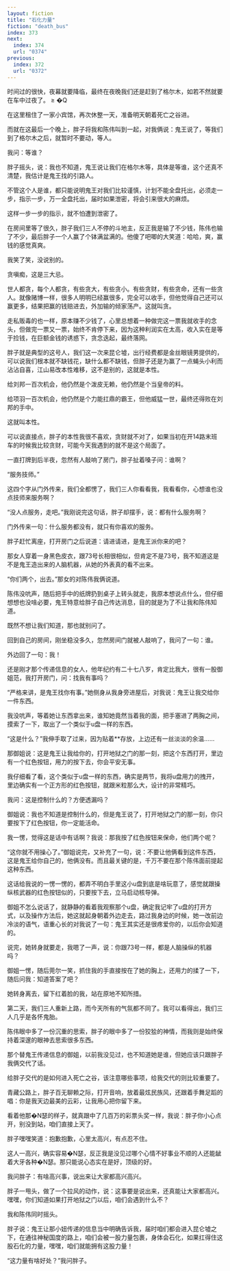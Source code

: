 ```yaml
---
layout: fiction
title: "石化力量"
fiction: "death_bus"
index: 373
next:
  index: 374
  url: "0374"
previous:
  index: 372
  url: "0372"
---
```

时间过的很快，夜幕就要降临，最终在夜晚我们还是赶到了格尔木，如若不然就要在车中过夜了。 ≥  �Q

在这里租住了一家小宾馆，再次休整一天，准备明天朝着死亡之谷进。

而就在这最后一个晚上，胖子将我和陈伟叫到一起，对我俩说：鬼王说了，等我们到了格尔木之后，就暂时不要动，等人。

我问：等谁？

胖子摇头，说：我也不知道，鬼王说让我们在格尔木等，具体是等谁，这个还真不清楚，我估计是鬼王找的引路人。

不管这个人是谁，都只能说明鬼王对我们比较谨慎，计划不能全盘托出，必须走一步，指示一步，万一全盘托出，届时如果泄密，将会引来很大的麻烦。

这样一步一步的指示，就不怕遭到泄密了。

在房间里等了很久，胖子我们三人不停的斗地主，反正我是输了不少钱，陈伟也输了不少，最后胖子一个人赢了个钵满盆满的。他傻了吧唧的大笑道：哈哈，爽，赢钱的感觉真爽。

我笑了笑，没说别的。

贪嗔痴，这是三大忌。

世人都贪，每个人都贪，有些贪大，有些贪小。有些贪财，有些贪命，还有一些贪人。就像赌博一样，很多人明明已经赢很多，完全可以收手，但他觉得自己还可以赢更多，结果把赢的钱赔进去，外加输的倾家荡产。这就叫贪。

走私贩毒的也一样，原本赚不少钱了，心里总想着一种做完这一票我就收手的念头，但做完一票又一票，始终不肯停下来，因为这种利润实在太高，收入实在是等于捡钱，在巨额金钱的诱惑下，贪念迭起，最终落网。

胖子就是典型的这号人，我们这一次来昆仑墟，出行经费都是金丝眼镜男提供的，可以说我们根本就不缺钱花，缺什么都不缺钱，但胖子还是为赢了一点蝇头小利而沾沾自喜，江山易改本性难移，这不是别的，这就是本性。

给刘邦一百次机会，他仍然是个泼皮无赖，他仍然是个当皇帝的料。

给项羽一百次机会，他仍然是个力能扛鼎的霸王，但他威猛一世，最终还得败在刘邦的手中。

这就叫本性。

可以说直接点，胖子的本性我很不喜欢，贪财就不对了，如果当初在开14路末班车的时候我比较贪财，可能今天我遇到的就不是这个局面了。

一直打牌到后半夜，忽然有人敲响了房门，胖子扯着嗓子问：谁啊？

“服务技师。”

这四个字从门外传来，我们全都愣了，我们三人你看看我，我看看你，心想谁也没点技师来服务啊？

“没人点服务，走吧。”我刚说完这句话，胖子却摆手，说：都有什么服务啊？

门外传来一句：什么服务都没有，就只有你喜欢的服务。

胖子赶忙离座，打开房门之后说道：请进请进，是鬼王派你来的吧？

那女人穿着一身黑色皮衣，跟73号长相很相似，但肯定不是73号，我不知道这是不是鬼王造出来的人脑机器，从她的外表真的看不出来。

“你们两个，出去。”那女的对陈伟我俩说道。

陈伟没吭声，随后把手中的纸牌扔到桌子上转头就走，我原本想说点什么，但仔细想想也没啥必要，鬼王特意给胖子自己传达消息，目的就是为了不让我和陈伟知道。

既然不想让我们知道，那也就别问了。

回到自己的房间，刚坐稳没多久，忽然房间门就被人敲响了，我问了一句：谁。

外边回了一句：我！

还是刚才那个传递信息的女人，他年纪约有二十七八岁，肯定比我大，很有一股御姐范，我打开房门，问：找我有事吗？

“严格来讲，是鬼王找你有事。”她侧身从我身旁进屋后，对我说：鬼王让我交给你一件东西。

我没吭声，等着她让东西拿出来，谁知她竟然当着我的面，把手塞进了两胸之间，摸索了一下，取出了一个类似于u盘一样的东西。

“这是什么？”我伸手取了过来，因为贴着**存放，上边还有一丝淡淡的余温……

那御姐说：这是鬼王让我给你的，打开地狱之门的那一刻，把这个东西打开，里边有一个红色按钮，用力的按下去，你会平安无事。

我仔细看了看，这个类似于u盘一样的东西，确实是两节，我将u盘用力的拽开，里边确实有一个正方形的红色按钮，就跟米粒那么大，设计的非常精巧。

我问：这是控制什么的？方便透漏吗？

御姐说：我也不知道是控制什么的，但是鬼王说了，打开地狱之门的那一刻，你只要按下了红色按钮，你一定能活命。

我一愣，觉得这是话中有话啊？我说：那我按了红色按钮来保命，他们两个呢？

“这你就不用操心了。”御姐说完，又补充了一句，说：不要让他俩看到这件东西，这是鬼王给你自己的，他俩没有。而且最关键的是，千万不要在那个陈伟面前提起这种东西。

这话给我说的一愣一愣的，都弄不明白手里这小u盘到底是啥玩意了，感觉就跟操纵核武器的红色按钮似的，只要按下去，立马启动核导弹。

御姐不怎么说话了，就静静的看着我观察那个u盘，确定我记牢了u盘的打开方式，以及操作方法后，她这就起身朝着外边走去，路过我身边的时候，她一改前边冷淡的语气，语重心长的对我说了一句：鬼王其实还是很疼爱你的，以后你会知道的。

说完，她转身就要走，我嗯了一声，说：你跟73号一样，都是人脑操纵的机器吗？

御姐一愣，随后莞尔一笑，抓住我的手直接按在了她的胸上，还用力的揉了一下，随后问我：知道答案了吧？

她转身离去，留下红着脸的我，站在原地不知所措。

第二天，我们三人重新上路，而今天所有的气氛都不同了。我可以看得出，我们三人几乎是各怀鬼胎。

陈伟眼中多了一份沉重的思索，胖子的眼中多了一份狡狯的神情，而我则是始终保持着深邃的眼神去思索很多东西。

那个替鬼王传递信息的御姐，以前我没见过，也不知道她是谁，但她应该只跟胖子我俩交代了话。

给胖子交代的是如何进入死亡之谷，该注意哪些事项，给我交代的则比较重要了。

青藏公路上，胖子百无聊赖之际，打开音响，放着最炫民族风，还跟着手舞足蹈的唱：你是我天边最美的云彩，让我用心把你留下来。

看着他那�N瑟的样子，就真跟中了几百万的彩票头奖一样，我说：胖子你小心点开，别没到站，咱们直接上天了。

胖子嘿嘿笑道：抱歉抱歉，心里太高兴，有点忍不住。

这人一高兴，确实容易�N瑟，反正我是没见过哪个心情不好事业不顺的人还能龇着大牙各种�N瑟。那只能说心态实在是好，顶级的好。

我问胖子：有啥高兴事，说出来让大家都高兴高兴。

胖子一甩头，做了一个拉风的动作，说：这事要是说出来，还真能让大家都高兴。嘿嘿，你们知道如果打开地狱之门以后，咱们会遇到什么不？

我和陈伟同时摇头。

胖子说：鬼王让那小妞传递的信息当中明确告诉我，届时咱们都会进入昆仑墟之下，在通往神秘国度的路上，咱们会被一股力量包裹，身体会石化，如果扛得住这股石化的力量，嘿嘿，咱们就能拥有这股力量！

“这力量有啥好处？”我问胖子。
